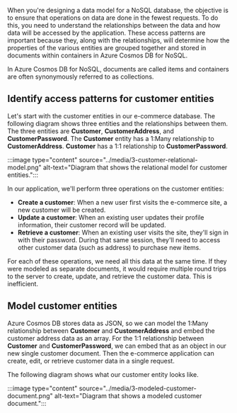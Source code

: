 When you're designing a data model for a NoSQL database, the objective is to ensure that operations on data are done in the fewest requests. To do this, you need to understand the relationships between the data and how data will be accessed by the application. These access patterns are important because they, along with the relationships, will determine how the properties of the various entities are grouped together and stored in documents within containers in Azure Cosmos DB for NoSQL.

In Azure Cosmos DB for NoSQL, documents are called items and containers are often synonymously referred to as collections.

## Identify access patterns for customer entities

Let's start with the customer entities in our e-commerce database. The following diagram shows three entities and the relationships between them. The three entities are **Customer**, **CustomerAddress**, and **CustomerPassword**. The **Customer** entity has a 1:Many relationship to **CustomerAddress**. **Customer** has a 1:1 relationship to **CustomerPassword**.

  :::image type="content" source="../media/3-customer-relational-model.png" alt-text="Diagram that shows the relational model for customer entities.":::

In our application, we'll perform three operations on the customer entities:

- **Create a customer**: When a new user first visits the e-commerce site, a new customer will be created.
- **Update a customer**: When an existing user updates their profile information, their customer record will be updated.
- **Retrieve a customer**: When an existing user visits the site, they'll sign in with their password. During that same session, they'll need to access other customer data (such as address) to purchase new items.

For each of these operations, we need all this data at the same time. If they were modeled as separate documents, it would require multiple round trips to the server to create, update, and retrieve the customer data. This is inefficient.

## Model customer entities

Azure Cosmos DB stores data as JSON, so we can model the 1:Many relationship between **Customer** and **CustomerAddress** and embed the customer address data as an array. For the 1:1 relationship between **Customer** and **CustomerPassword**, we can embed that as an object in our new single customer document. Then the e-commerce application can create, edit, or retrieve customer data in a single request. 

The following diagram shows what our customer entity looks like.

  :::image type="content" source="../media/3-modeled-customer-document.png" alt-text="Diagram that shows a modeled customer document.":::
